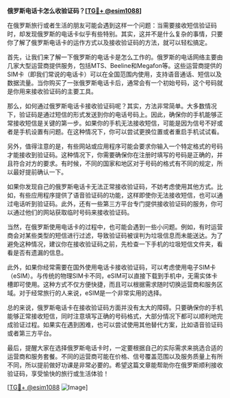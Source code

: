 **俄罗斯电话卡怎么收验证码？[[TG💪+ @esim1088](https://t.me/s/esim1088)]**

在俄罗斯旅行或者生活的朋友可能会遇到这样一个问题：当需要接收短信验证码时，却发现俄罗斯的电话卡似乎有些特别。其实，这并不是什么复杂的事情，只要你了解了俄罗斯电话卡的运作方式以及接收验证码的方法，就可以轻松搞定。

首先，让我们来了解一下俄罗斯的电话卡是怎么工作的。俄罗斯的电话网络主要由几家大型运营商提供服务，包括MTS、Beeline和Megafon等。这些运营商提供的SIM卡（即我们常说的电话卡）可以在全国范围内使用，支持语音通话、短信以及数据流量。当你购买了一张俄罗斯电话卡后，通常会有一个初始号码，这个号码就是你用来接收验证码的主要工具。

那么，如何通过俄罗斯电话卡接收验证码呢？其实，方法非常简单。大多数情况下，验证码是通过短信的形式发送到你的电话号码上。因此，确保你的手机能够正常接收短信是关键的第一步。如果你的手机无法接收短信，可能是因为信号不好或者是手机设置有问题。在这种情况下，你可以尝试更换位置或者重启手机试试看。

另外，值得注意的是，有些网站或应用程序可能会要求你输入一个特定格式的号码才能接收到验证码。这种情况下，你需要确保你在注册时填写的号码是正确的，并且符合对方的要求。有时候，不同的国家和地区对于号码的格式有不同的规定，所以最好提前确认一下。

如果你发现自己的俄罗斯电话卡无法正常接收验证码，不妨考虑使用其他方式。比如，有些应用程序提供了语音验证码的功能，这样即使你无法接收短信，也可以通过电话听到验证码。此外，还有一些第三方平台专门提供接收验证码的服务，你可以通过他们的网站获取临时号码来接收验证码。

当然，在俄罗斯使用电话卡的过程中，也可能会遇到一些小问题。例如，有时运营商会对某些类型的短信进行过滤，导致验证码被误判为垃圾信息而未能送达。为了避免这种情况，建议你在接收验证码之前，先检查一下手机的垃圾短信文件夹，看看是否有遗漏的信息。

此外，如果你经常需要在国外使用电话卡接收验证码，可以考虑使用电子SIM卡（eSIM）。与传统的物理SIM卡不同，eSIM可以直接下载到手机中，无需实体卡槽即可使用。这种方式不仅方便快捷，而且可以根据需求随时切换运营商和服务区域。对于经常旅行的人来说，eSIM是一个非常实用的选择。

总的来说，俄罗斯电话卡在接收验证码方面并没有太大的障碍。只要确保你的手机能够正常接收短信，同时注意填写正确的号码格式，大部分情况下都可以顺利地完成验证过程。如果实在遇到困难，也可以尝试使用其他替代方案，比如语音验证码或者第三方平台。

最后，提醒大家在选择俄罗斯电话卡时，一定要根据自己的实际需求来挑选合适的运营商和服务套餐。不同的运营商可能在价格、信号覆盖范围以及服务质量上有所不同，所以提前做好功课是非常必要的。希望这篇文章能帮助你在俄罗斯顺利接收验证码，享受愉快的旅行或生活体验！

[[TG💪+ @esim1088](https://t.me/s/esim1088) ![Image](https://i.postimg.cc/4NQfJmqS/Snipaste-2025-05-13-00-14-12.png)]